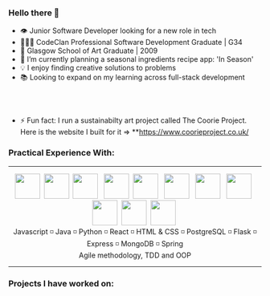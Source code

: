 ### Hello there 👋
- 👁️ Junior Software Developer looking for a new role in tech
- 👨🏻‍🎓 CodeClan Professional Software Development Graduate | G34
- 🎨 Glasgow School of Art Graduate | 2009
- 🥬 I’m currently planning a seasonal ingredients recipe app: 'In Season'
- 💡 I enjoy finding creative solutions to problems
- 📚 Looking to expand on my learning across full-stack development

<br/>
<br/>

- ⚡ Fun fact: I run a sustainabilty art project called The Coorie Project. Here is the website I built for it => **https://www.coorieproject.co.uk/

###  Practical Experience With:
<hr></hr>
<div align="center">
<span>
    <img src="https://cdn.jsdelivr.net/gh/devicons/devicon/icons/javascript/javascript-original.svg" height=50px/>&nbsp;
    <img src="https://cdn.jsdelivr.net/gh/devicons/devicon/icons/java/java-original-wordmark.svg" height=50px/>&nbsp;
    <img src="https://cdn.jsdelivr.net/gh/devicons/devicon/icons/python/python-original-wordmark.svg" height=50px/> &nbsp;
    <img src="https://cdn.jsdelivr.net/gh/devicons/devicon/icons/react/react-original-wordmark.svg" height=50px/>&nbsp;
    <img src="https://cdn.jsdelivr.net/gh/devicons/devicon/icons/html5/html5-original-wordmark.svg" height=50px /> &nbsp;
  <img src="https://cdn.jsdelivr.net/gh/devicons/devicon/icons/css3/css3-original-wordmark.svg" height=50px/> &nbsp;
  <img src="https://cdn.jsdelivr.net/gh/devicons/devicon/icons/postgresql/postgresql-original-wordmark.svg" height=50px/> &nbsp;
  <img src="https://cdn.jsdelivr.net/gh/devicons/devicon/icons/flask/flask-original-wordmark.svg" height=50px/> &nbsp;
  <img src="https://cdn.jsdelivr.net/gh/devicons/devicon/icons/express/express-original-wordmark.svg" height=50px/>&nbsp;
  <img src="https://cdn.jsdelivr.net/gh/devicons/devicon/icons/mongodb/mongodb-original-wordmark.svg" height=50px/>&nbsp;
  <img src="https://cdn.jsdelivr.net/gh/devicons/devicon/icons/spring/spring-original-wordmark.svg" height=50px/>&nbsp;
    <br/>
Javascript ◽️ Java ◽️ Python ◽️ React ◽️ HTML & CSS ◽️ PostgreSQL ◽️ Flask ◽️ Express ◽️ MongoDB ◽️ Spring 
<br/>
Agile methodology, TDD and OOP
</span>
  </div>
<hr></hr>



###  Projects I have worked on:




